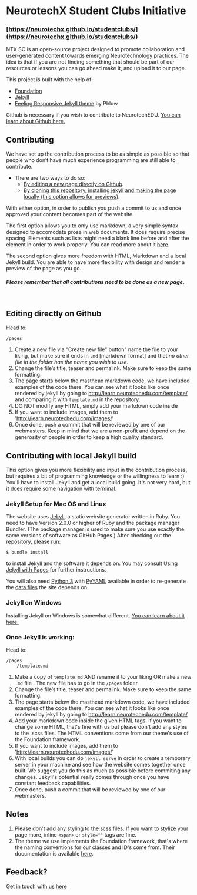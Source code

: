 # NeurotechX Student Clubs Initiative
### [https://neurotechx.github.io/studentclubs/](https://neurotechx.github.io/studentclubs/)

NTX SC is an open-source project designed to promote collaboration and user-generated content towards emerging Neurotechnology practices.
The idea is that if you are not finding something that should be part of our resources or lessons you can go ahead make it, and upload it to our page.

This project is built with the help of:

 * [Foundation](http://foundation.zurb.com/)
 * [Jekyll](http://jekyllrb.com/)
 * [Feeling Responsive Jekyll theme](https://phlow.github.io/feeling-responsive/) by Phlow

Github is necessary if you wish to contribute to NeurotechEDU. [You can learn about Github here.](https://guides.github.com/activities/hello-world/)

## Contributing

We have set up the contribution process to be as simple as possible so that people who don’t have much experience programming are still able to contribute.

+ There are two ways to do so:
  - [By editing a new page directly on Github](#editing-directly-on-github).
  - [By cloning this repository, installing jekyll and making the page locally (this option allows for previews)](#contributing-with-local-jekyll-build).

With either option, in order to publish you push a commit to us and once approved your content becomes part of the website.

The first option allows you to only use markdown, a very simple syntax designed to accomodate prose in web documents. It does require precise spacing. Elements such as lists might need a blank line before and after the element in order to work properly. You can read more about it [here](https://guides.github.com/features/mastering-markdown/).

The second option gives more freedom with HTML, Markdown and a local Jekyll build. You are able to have more flexibility with design and render a preview of the page as you go.  

#### *Please remember that all contributions need to be done as a new page*.  
<br>


## Editing directly on Github

Head to:
```
/pages
```

1. Create a new file via "Create new file" button" name the file to your liking, but make sure it ends in `.md` [markdown format] and that *no other file in the folder has the name you wish to use*.
2. Change the file’s title, teaser and permalink. Make sure to keep the same formatting.
3. The page starts below the masthead markdown code, we have included examples of the code there. You can see what it looks like once rendered by jekyll by going to http://learn.neurotechedu.com/template/ and comparing it with `template.md` in the repository.
4. DO NOT modify any HTML, simply add your markdown code inside
5. If you want to include images, add them to 'http://learn.neurotechedu.com/images/'
6. Once done, push a commit that will be reviewed by one of our webmasters. Keep in mind that we are a non-profit and depend on the generosity of people in order to keep a high quality standard.

## Contributing with local Jekyll build

This option gives you more flexibility and input in the contribution process, but requires a bit of programming knowledge or the willingness to learn :) You'll have to install Jekyll and get a local build going. It's not very hard, but it does require some navigation with terminal.



### Jekyll Setup for Mac OS and Linux

The website uses [Jekyll](http://jekyllrb.com/), a static website generator written in Ruby.
You need to have Version 2.0.0 or higher of Ruby and the package manager Bundler.
(The package manager is used to make sure you use exactly the same versions of software as GitHub Pages.)
After checking out the repository, please run:

```
$ bundle install
```

to install Jekyll and the software it depends on.
You may consult [Using Jekyll with Pages](https://help.github.com/articles/using-jekyll-with-pages/) for further instructions.

You will also need [Python 3](http://python.org/) with
[PyYAML](https://pypi.python.org/pypi/PyYAML/) available in order to
re-generate the [data files](#details) the site depends on.


### Jekyll on Windows

Installing Jekyll on Windows is somewhat different. [You can learn about it here.](https://jekyllrb.com/docs/windows/)

### Once Jekyll is working:

Head to:
```
/pages
    /template.md
```

1. Make a copy of `template.md` AND rename it to your liking OR make a new `.md` file . The new file has to go in the `/pages` folder
2. Change the file’s title, teaser and permalink. Make sure to keep the same formatting.
3. The page starts below the masthead markdown code, we have included examples of the code there. You can see what it looks like once rendered by jekyll by going to http://learn.neurotechedu.com/template/
4. Add your markdown code inside the given HTML tags. If you want to change some HTML, that's fine with us but please don't add any styles to the .scss files. The HTML conventions come from our theme's use of the Foundation framework.
5. If you want to include images, add them to 'http://learn.neurotechedu.com/images/'
6. With local builds you can do `jekyll serve` in order to create a temporary server in your machine and see how the website comes together once built. We suggest you do this as much as possible before commiting any changes. Jekyll's potential really comes through once you have constant feedback capabilities.
6. Once done, push a commit that will be reviewed by one of our webmasters.

## Notes

1. Please don't add any styling to the scss files. If you want to stylize your page more, inline `<span>` or `style=""` tags are fine.
2. The theme we use implements the Foundation framework, that's where the naming conventions for our classes and ID's come from. Their documentation is available [here](http://foundation.zurb.com/sites/docs/v/5.5.3/components/grid.html).

## Feedback?
Get in touch with us [here](https://docs.google.com/forms/d/e/1FAIpQLScUB1BwxUr6pKxe8yTS4JqU7veFXyYgFOETUDRluG5pK7E7tg/viewform?c=0&w=1)
